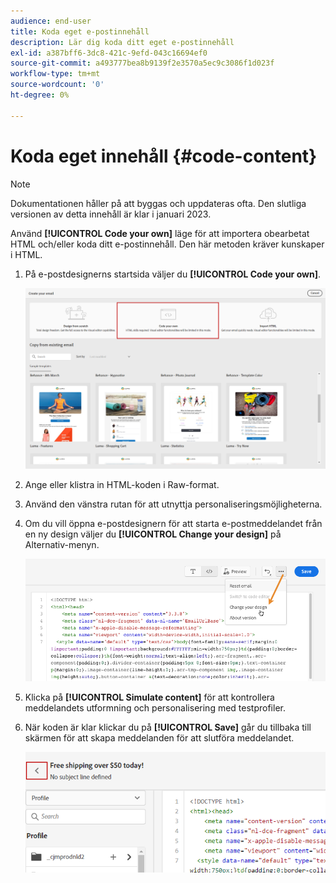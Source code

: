 ```yaml
---
audience: end-user
title: Koda eget e-postinnehåll
description: Lär dig koda ditt eget e-postinnehåll
exl-id: a387bff6-3dc8-421c-9efd-043c16694ef0
source-git-commit: a493777bea8b9139f2e3570a5ec9c3086f1d023f
workflow-type: tm+mt
source-wordcount: '0'
ht-degree: 0%

---
```


# Koda eget innehåll {#code-content}

>[!NOTE]
>
>Dokumentationen håller på att byggas och uppdateras ofta. Den slutliga versionen av detta innehåll är klar i januari 2023.

Använd **[!UICONTROL Code your own]** läge för att importera obearbetat HTML och/eller koda ditt e-postinnehåll. Den här metoden kräver kunskaper i HTML.

1. På e-postdesignerns startsida väljer du **[!UICONTROL Code your own]**.

   ![](assets/code-your-own.png)

1. Ange eller klistra in HTML-koden i Raw-format.

1. Använd den vänstra rutan för att utnyttja personaliseringsmöjligheterna.

1. Om du vill öppna e-postdesignern för att starta e-postmeddelandet från en ny design väljer du **[!UICONTROL Change your design]** på Alternativ-menyn.

   ![](assets/code-editor-change-design.png)

1. Klicka på **[!UICONTROL Simulate content]** för att kontrollera meddelandets utformning och personalisering med testprofiler.

1. När koden är klar klickar du på **[!UICONTROL Save]** går du tillbaka till skärmen för att skapa meddelanden för att slutföra meddelandet.

   ![](assets/code-editor-save.png)
